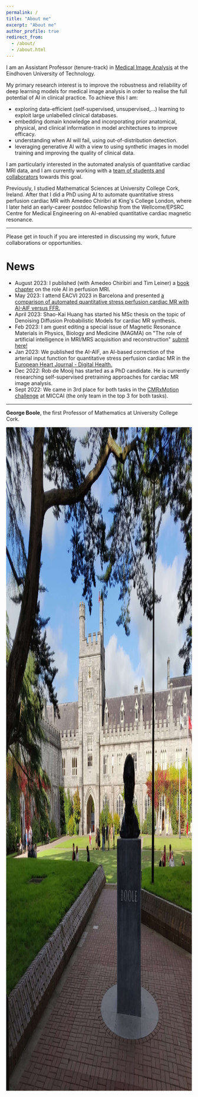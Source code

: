 ```yaml
---
permalink: /
title: "About me"
excerpt: "About me"
author_profile: true
redirect_from: 
  - /about/
  - /about.html
---
```

I am an Assistant Professor (tenure-track) in <a href="https://tue-image.nl/">Medical Image Analysis</a> at the Eindhoven University of Technology.

My primary research interest is to improve the robustness and reliability of deep learning models for medical image analysis in order to realise the full potential of AI in clinical practice. To achieve this I am:
  - exploring data-efficient (self-supervised, unsupervised,...) learning to exploit large unlabelled clinical databases.
  - embedding domain knowledge and incorporating prior anatomical, physical, and clinical information in model architectures to improve efficacy.
  - understanding when AI will fail, using out-of-distribution detection.
  - leveraging generative AI with a view to using synthetic images in model training and improving the quality of clinical data.

I am particularly interested in the automated analysis of quantitative cardiac MRI data, and I am currently working with a <a href="/q-cardIA/">team of students and collaborators</a> towards this goal.

Previously, I studied Mathematical Sciences at University College Cork, Ireland. After that I did a PhD using AI to automate quantitative stress perfusion cardiac MR with Amedeo Chiribri at King's College London, where I later held an early-career postdoc fellowship from the Wellcome/EPSRC Centre for Medical Engineering on AI-enabled quantitative cardiac magnetic resonance.

------
Please get in touch if you are interested in discussing my work, future collaborations or opportunities.

News
======
* August 2023: I published (with Amedeo Chiribiri and Tim Leiner) a <a href="https://www.sciencedirect.com/science/article/pii/B9780323952095000027"> book chapter</a> on the role AI in perfusion MRI.
* May 2023: I attend EACVI 2023 in Barcelona and presented <a href="https://academic.oup.com/ehjcimaging/article/24/Supplement_1/jead119.397/7198968">a comparison of automated quantitative stress perfusion cardiac MR with AI-AIF versus FFR.</a>
* April 2023: Shao-Kai Huang has started his MSc thesis on the topic of Denoising Diffusion Probabilistic Models for cardiac MR synthesis.
* Feb 2023: I am guest editing a special issue of Magnetic Resonance Materials in Physics, Biology and Medicine (MAGMA) on "The role of artificial intelligence in MRI/MRS acquisition and reconstruction" <a href="https://www.springer.com/journal/10334/updates/24073742">submit here!</a>
* Jan 2023: We published the AI-AIF, an AI-based correction of the arterial input function for quantitative stress perfusion cardiac MR in the <a href="https://academic.oup.com/ehjdh/article/4/1/12/6880440">European Heart Journal - Digital Health.</a>
* Dec 2022: Rob de Mooij has started as a PhD candidate. He is currently researching self-supervised pretraining approaches for cardiac MR image analysis.
* Sept 2022: We came in 3rd place for both tasks in the <a href="http://cmr.miccai.cloud">CMRxMotion challenge</a> at MICCAI (the only team in the top 3 for both tasks).


------

<b>George Boole</b>, the first Professor of Mathematics at University College Cork.

<img src='/images/Boole.jpg'
     width="2000" 
     height="1800">